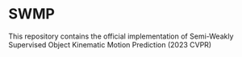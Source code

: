# SWMP
This repository contains the official implementation of Semi-Weakly Supervised Object Kinematic Motion Prediction (2023 CVPR)
